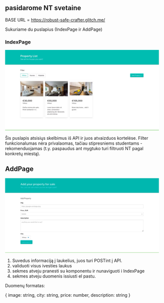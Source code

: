 ## pasidarome NT svetaine

BASE URL = https://robust-safe-crafter.glitch.me/

Sukuriame du puslapius (IndexPage ir AddPage)

### IndexPage

![](/meta/1.jpg)

Šis puslapis atsisiųs skelbimus iš API ir juos atvaizduos kortelėse. Filter funkcionalumas nėra privalaomas, tačiau stipresniems studentams - rekomenduojamas (t.y. paspaudus ant mygtuko turi filtruoti NT pagal konkretų miestą).

## AddPage

![](/meta/2.jpg)

1. Suvedus informaciją į laukelius, juos turi POSTint į API.
2. validuoti visus ivesties laukus
3. sekmes atveju pranesti su komponentu ir nunaviguoti i IndexPage
4. sekmes atveju duomenis issiusti el pastu.

Duomenų formatas:

{
image: string,
city: string,
price: number,
description: string
}
